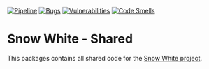 [![Pipeline](https://gitlab.com/4s1/snow-white-shared/badges/main/pipeline.svg)](https://gitlab.com/4s1/snow-white-shared/pipelines)
[![Bugs](https://sonarcloud.io/api/project_badges/measure?project=4s1_snow-white-shared&metric=bugs)](https://sonarcloud.io/project/issues?id=4s1_snow-white-shared&resolved=false&types=BUG)
[![Vulnerabilities](https://sonarcloud.io/api/project_badges/measure?project=4s1_snow-white-shared&metric=vulnerabilities)](https://sonarcloud.io/project/issues?id=4s1_snow-white-shared&resolved=false&types=VULNERABILITY)
[![Code Smells](https://sonarcloud.io/api/project_badges/measure?project=4s1_snow-white-shared&metric=code_smells)](https://sonarcloud.io/project/issues?id=4s1_snow-white-shared&resolved=false&types=CODE_SMELL)

# Snow White - Shared

This packages contains all shared code for the [Snow White project](https://gitlab.com/4s1).
